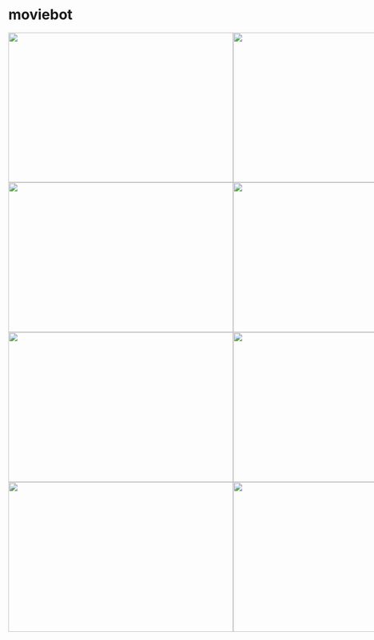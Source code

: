 # moviebot
<div style="display:flex">
    <img src="https://user-images.githubusercontent.com/99737165/230449653-d7aaa3a1-a268-43ad-80ec-2603c20adce1.png" style="margin:'50px'" height=300px width=450px>
    <img src="https://user-images.githubusercontent.com/99737165/230449707-de666441-ac8c-4322-96d6-410f705df055.png"  style="margin:'50px'" height=300px width=450px>
</div>

<div style="display:flex">
    <img src="https://user-images.githubusercontent.com/99737165/230449728-60561f57-d563-450f-b6f5-c00240a8e7b4.png" style="margin:'50px'" height=300px width=450px>
    <img src="https://user-images.githubusercontent.com/99737165/230449731-5097c3fd-03d9-45d2-808c-3c7df9c6e8c8.png"  style="margin:'50px'" height=300px width=450px>
</div>


<div style="display:flex">
    <img src="https://user-images.githubusercontent.com/99737165/230449738-e383db04-2498-474a-a8bb-735d0d9d042c.png" style="margin:'50px'" height=300px width=450px>
    <img src="https://user-images.githubusercontent.com/99737165/230449760-8aa4d65e-0cf4-43f8-aac1-db276df5dbf1.png"  style="margin:'50px'" height=300px width=450px>
</div>

<div style="display:flex">
    <img src="https://user-images.githubusercontent.com/99737165/230449803-42ff68a0-1ea7-4bc1-baa7-7c68ef5e1282.png" style="margin:'50px'" height=300px width=450px>
    <img src="https://user-images.githubusercontent.com/99737165/230449851-c95395b8-daa5-4d7c-b5fe-a400cfa588ae.png"  style="margin:'50px'" height=300px width=450px>
</div>

 
